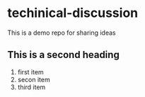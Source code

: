 # techinical-discussion
This is a demo repo for sharing ideas


## This is a second heading
1. first item
2. secon item
3. third item

